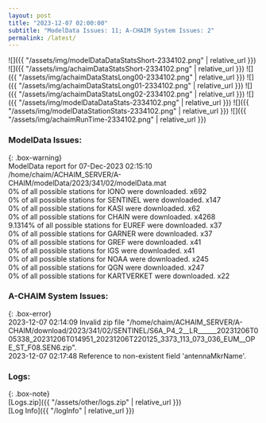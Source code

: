 ```yaml
---
layout: post
title: "2023-12-07 02:00:00"
subtitle: "ModelData Issues: 11; A-CHAIM System Issues: 2"
permalink: /latest/
---
```


![]({{ "/assets/img/modelDataDataStatsShort-2334102.png" | relative_url }})
![]({{ "/assets/img/achaimDataStatsShort-2334102.png" | relative_url }})
![]({{ "/assets/img/achaimDataStatsLong00-2334102.png" | relative_url }})
![]({{ "/assets/img/achaimDataStatsLong01-2334102.png" | relative_url }})
![]({{ "/assets/img/achaimDataStatsLong02-2334102.png" | relative_url }})
![]({{ "/assets/img/modelDataDataStats-2334102.png" | relative_url }})
![]({{ "/assets/img/modelDataStationStats-2334102.png" | relative_url }})
![]({{ "/assets/img/achaimRunTime-2334102.png" | relative_url }})


### ModelData Issues:  
  
{: .box-warning}  
 ModelData report for 07-Dec-2023 02:15:10   
 /home/chaim/ACHAIM_SERVER/A-CHAIM/modelData/2023/341/02/modelData.mat   
 0% of all possible stations for IONO were downloaded. x692   
 0% of all possible stations for SENTINEL were downloaded. x147   
 0% of all possible stations for KASI were downloaded. x62   
 0% of all possible stations for CHAIN were downloaded. x4268   
 9.1314% of all possible stations for EUREF were downloaded. x37   
 0% of all possible stations for GARNER were downloaded. x37   
 0% of all possible stations for GREF were downloaded. x41   
 0% of all possible stations for IGS were downloaded. x41   
 0% of all possible stations for NOAA were downloaded. x245   
 0% of all possible stations for QGN were downloaded. x247   
 0% of all possible stations for KARTVERKET were downloaded. x22   
  
### A-CHAIM System Issues:  
  
{: .box-error}  
2023-12-07 02:14:09 Invalid zip file "/home/chaim/ACHAIM_SERVER/A-CHAIM/download/2023/341/02/SENTINEL/S6A_P4_2__LR______20231206T005338_20231206T014951_20231206T220125_3373_113_073_036_EUM__OPE_ST_F08.SEN6.zip".  
2023-12-07 02:17:48 Reference to non-existent field 'antennaMkrName'.  

### Logs:  
  
{: .box-note}  
[Logs.zip]({{ "/assets/other/logs.zip" | relative_url }})  
[Log Info]({{ "/logInfo" | relative_url }})  
